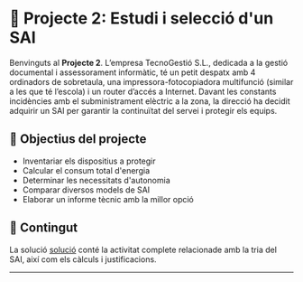 # 📘 Projecte 2: Estudi i selecció d'un SAI

Benvinguts al **Projecte 2**. L’empresa TecnoGestió S.L., dedicada a la gestió documental i assessorament informàtic, té un petit despatx amb 4 ordinadors de sobretaula, una impressora-fotocopiadora multifunció (similar a les que té l’escola) i un router d’accés a Internet. Davant les constants incidències amb el subministrament elèctric a la zona, la direcció ha decidit adquirir un SAI per garantir la continuïtat del servei i protegir els equips.

## 🎯 Objectius del projecte

- Inventariar els dispositius a protegir
- Calcular el consum total d'energia
- Determinar les necessitats d'autonomia
- Comparar diversos models de SAI
- Elaborar un informe tècnic amb la millor opció

## 📂 Contingut

La solució [solució](./solució.md) conté la activitat complete relacionade amb la tria del SAI, així com els càlculs i justificacions.

---

